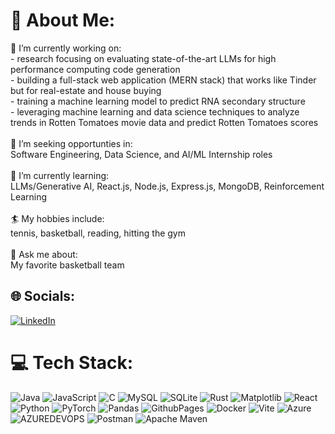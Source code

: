 # 💫 About Me:
🔭 I’m currently working on:<br>- research focusing on evaluating state-of-the-art LLMs for high performance computing code generation<br>- building a full-stack web application (MERN stack) that works like Tinder but for real-estate and house buying<br>- training a machine learning model to predict RNA secondary structure<br>- leveraging machine learning and data science techniques to analyze trends in Rotten Tomatoes movie data and predict Rotten Tomatoes scores<br><br>🤝 I’m seeking opportunties in:<br>Software Engineering, Data Science, and AI/ML Internship roles<br><br>🌱 I’m currently learning:<br>LLMs/Generative AI, React.js, Node.js, Express.js, MongoDB, Reinforcement Learning<br><br>🏄 My hobbies include:<br>tennis, basketball, reading, hitting the gym<br><br>💬 Ask me about:<br>My favorite basketball team


## 🌐 Socials:
[![LinkedIn](https://img.shields.io/badge/LinkedIn-%230077B5.svg?logo=linkedin&logoColor=white)](https://linkedin.com/in/arjun-rajaram) 

# 💻 Tech Stack:
![Java](https://img.shields.io/badge/java-%23ED8B00.svg?style=for-the-badge&logo=openjdk&logoColor=white) ![JavaScript](https://img.shields.io/badge/javascript-%23323330.svg?style=for-the-badge&logo=javascript&logoColor=%23F7DF1E) ![C](https://img.shields.io/badge/c-%2300599C.svg?style=for-the-badge&logo=c&logoColor=white) ![MySQL](https://img.shields.io/badge/mysql-%2300000f.svg?style=for-the-badge&logo=mysql&logoColor=white) ![SQLite](https://img.shields.io/badge/sqlite-%2307405e.svg?style=for-the-badge&logo=sqlite&logoColor=white) ![Rust](https://img.shields.io/badge/rust-%23000000.svg?style=for-the-badge&logo=rust&logoColor=white) ![Matplotlib](https://img.shields.io/badge/Matplotlib-%23ffffff.svg?style=for-the-badge&logo=Matplotlib&logoColor=black) ![React](https://img.shields.io/badge/react-%2320232a.svg?style=for-the-badge&logo=react&logoColor=%2361DAFB) ![Python](https://img.shields.io/badge/python-3670A0?style=for-the-badge&logo=python&logoColor=ffdd54) ![PyTorch](https://img.shields.io/badge/PyTorch-%23EE4C2C.svg?style=for-the-badge&logo=PyTorch&logoColor=white) ![Pandas](https://img.shields.io/badge/pandas-%23150458.svg?style=for-the-badge&logo=pandas&logoColor=white) ![GithubPages](https://img.shields.io/badge/github%20pages-121013?style=for-the-badge&logo=github&logoColor=white) ![Docker](https://img.shields.io/badge/docker-%230db7ed.svg?style=for-the-badge&logo=docker&logoColor=white) ![Vite](https://img.shields.io/badge/vite-%23646CFF.svg?style=for-the-badge&logo=vite&logoColor=white) ![Azure](https://img.shields.io/badge/azure-%230072C6.svg?style=for-the-badge&logo=microsoftazure&logoColor=white) ![AZUREDEVOPS](https://img.shields.io/badge/azuredevops-0078D7.svg?style=for-the-badge&logo=azuredevops&logoColor=white&color=%230078D7) ![Postman](https://img.shields.io/badge/Postman-FF6C37?style=for-the-badge&logo=postman&logoColor=white) ![Apache Maven](https://img.shields.io/badge/Apache%20Maven-C71A36?style=for-the-badge&logo=Apache%20Maven&logoColor=white)
<!-- Proudly created with GPRM ( https://gprm.itsvg.in ) -->
